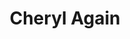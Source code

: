 ---
title: Cheryl Again
layout: deck
era: 2022
description: 2nd Place World Championships 2022 - Seniors - Sebastian Lashmet
links:
  - href: https://limitlesstcg.com/decks/list/12857
    title: Limitless Page
  - href: https://bulbapedia.bulbagarden.net/wiki/Cheryl_Again_(TCG)
    title: Bulbapedia
cards:
  pokemon:
    - name: Arceus V
      set: BRS
      number: 122
      quantity: 4
    - name: Arceus VSTAR
      set: BRS
      number: 123
      quantity: 3
    - name: Flying Pikachu V
      set: CEL
      number: 6
      quantity: 3
    - name: Flying Pikachu VMAX
      set: CEL
      number: 7
      quantity: 2
    - name: Hisuian Decidueye V
      set: ASR
      number: 83
      quantity: 2
    - name: Hisuian Decidueye VSTAR
      set: ASR
      number: 84
      quantity: 2
    - name: Bidoof
      set: BRS
      number: 120
      quantity: 2
    - name: Bibarel
      set: BRS
      number: 121
      quantity: 2
    - name: Crobat V
      set: DAA
      number: 104
      quantity: 1
    - name: Lumineon V
      set: BRS
      number: 40
      quantity: 1
    - name: Pumpkaboo
      set: EVS
      number: 76
      quantity: 1
  trainers:
    - name: Marnie
      set: SSH
      number: 169
      quantity: 4
    - name: Boss's Orders
      set: BRS
      number: 132
      quantity: 4
    - name: Professor's Research
      set: BRS
      number: 147
      quantity: 2
    - name: Raihan
      set: EVS
      number: 152
      quantity: 1
    - name: Quick Ball
      set: FST
      number: 237
      quantity: 4
    - name: Ultra Ball
      set: BRS
      number: 150
      quantity: 4
    - name: Evolution Incense
      set: SSH
      number: 163
      quantity: 1
    - name: Switch
      set: SSH
      number: 183
      quantity: 1
    - name: Path to the Peak
      set: CRE
      number: 148
      quantity: 4
  energy:
    - name: Double Turbo Energy
      set: BRS
      number: 151
      quantity: 4
    - name: Lightning Energy
      set: Energy
      number: 48
      quantity: 4
    - name: Fighting Energy
      set: Energy
      number: 50
      quantity: 3
    - name: Capture Energy
      set: RCL
      number: 171
      quantity: 1
---